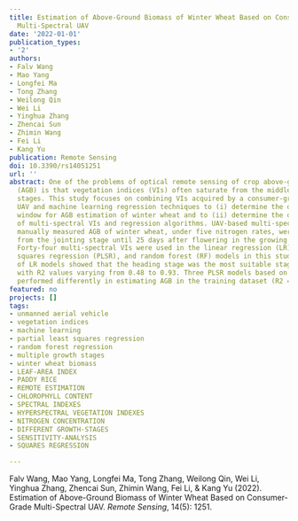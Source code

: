 ```yaml
---
title: Estimation of Above-Ground Biomass of Winter Wheat Based on Consumer-Grade
  Multi-Spectral UAV
date: '2022-01-01'
publication_types:
- '2'
authors:
- Falv Wang
- Mao Yang
- Longfei Ma
- Tong Zhang
- Weilong Qin
- Wei Li
- Yinghua Zhang
- Zhencai Sun
- Zhimin Wang
- Fei Li
- Kang Yu
publication: Remote Sensing
doi: 10.3390/rs14051251
url: ''
abstract: One of the problems of optical remote sensing of crop above-ground biomass
  (AGB) is that vegetation indices (VIs) often saturate from the middle to late growth
  stages. This study focuses on combining VIs acquired by a consumer-grade multiple-spectral
  UAV and machine learning regression techniques to (i) determine the optimal time
  window for AGB estimation of winter wheat and to (ii) determine the optimal combination
  of multi-spectral VIs and regression algorithms. UAV-based multi-spectral data and
  manually measured AGB of winter wheat, under five nitrogen rates, were obtained
  from the jointing stage until 25 days after flowering in the growing season 2020/2021.
  Forty-four multi-spectral VIs were used in the linear regression (LR), partial least
  squares regression (PLSR), and random forest (RF) models in this study. Results
  of LR models showed that the heading stage was the most suitable stage for AGB prediction,
  with R2 values varying from 0.48 to 0.93. Three PLSR models based on different datasets
  performed differently in estimating AGB in the training dataset (R2 = 0.74{\textasciitilde}0.92
featured: no
projects: []
tags:
- unmanned aerial vehicle
- vegetation indices
- machine learning
- partial least squares regression
- random forest regression
- multiple growth stages
- winter wheat biomass
- LEAF-AREA INDEX
- PADDY RICE
- REMOTE ESTIMATION
- CHLOROPHYLL CONTENT
- SPECTRAL INDEXES
- HYPERSPECTRAL VEGETATION INDEXES
- NITROGEN CONCENTRATION
- DIFFERENT GROWTH-STAGES
- SENSITIVITY-ANALYSIS
- SQUARES REGRESSION

---
```


Falv Wang, Mao Yang, Longfei Ma, Tong Zhang, Weilong Qin, Wei Li, Yinghua Zhang, Zhencai Sun, Zhimin Wang, Fei Li, & Kang Yu (2022). Estimation of Above-Ground Biomass of Winter Wheat Based on Consumer-Grade Multi-Spectral UAV. *Remote Sensing*, 14(5): 1251.
